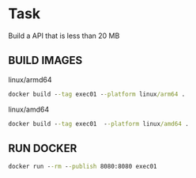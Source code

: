 # Task

Build a API that is less than 20 MB

## BUILD IMAGES

linux/armd64

```cmd
docker build --tag exec01 --platform linux/arm64 . 
```

linux/amd64

```cmd
docker build --tag exec01  --platform linux/amd64 . 
```

## RUN DOCKER

```cmd
docker run --rm --publish 8080:8080 exec01
```
